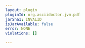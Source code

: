 ```yaml
---
layout: plugin
pluginId: org.asciidoctor.jvm.pdf
jarSha1: INVALID
isJarAvailable: false
error: NONE
violations: []

---
```


